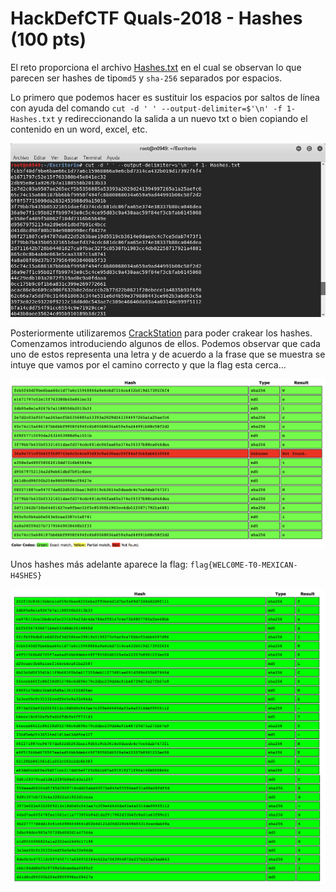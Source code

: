 # HackDefCTF Quals-2018 - Hashes (100 pts)

El reto proporciona el archivo [Hashes.txt](./Hashes.txt) en el cual se observan lo que parecen ser hashes de tipo`md5` y `sha-256` separados por espacios. 

Lo primero que podemos hacer es sustituir los espacios por saltos de línea con ayuda del comando `cut -d ' ' --output-delimiter=$'\n' -f 1- Hashes.txt` y redireccionando la salida a un nuevo txt o bien copiando el contenido en un word, excel, etc.

<p align="center">
  <img src="./img/cut_command.png">
</p>

Posteriormente utilizaremos [CrackStation](https://crackstation.net) para poder crakear los hashes. Comenzamos introduciendo algunos de ellos. Podemos observar que cada uno de estos representa una letra y de acuerdo a la frase que se muestra se intuye que vamos por el camino correcto y que la flag esta cerca...

<p align="center">
  <img src="./img/crack1.png">
</p>

Unos hashes más adelante aparece la flag: `flag{WELC0ME-T0-MEXICAN-H4SHES}` 

<p align="center">
  <img src="./img/flag.png">
</p>
